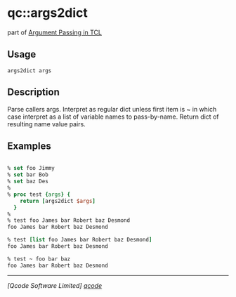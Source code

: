 qc::args2dict
=============

part of [Argument Passing in TCL](../args.md)

Usage
-----
`args2dict args`

Description
-----------
Parse callers args. Interpret as regular dict unless first item is ~ in which case interpret as a list of variable names to pass-by-name.
    Return dict of resulting name value pairs.

Examples
--------
```tcl

% set foo Jimmy
% set bar Bob
% set baz Des
%
% proc test {args} {
    return [args2dict $args]
  }
%
% test foo James bar Robert baz Desmond
foo James bar Robert baz Desmond

% test [list foo James bar Robert baz Desmond]
foo James bar Robert baz Desmond

% test ~ foo bar baz
foo James bar Robert baz Desmond

```

----------------------------------
*[Qcode Software Limited] [qcode]*

[qcode]: http://www.qcode.co.uk "Qcode Software"